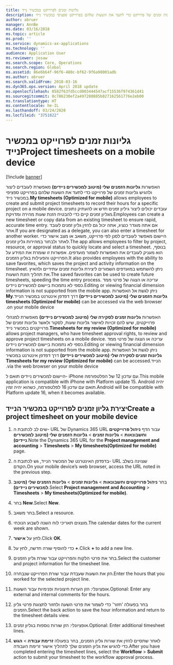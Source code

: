 ```yaml
---
title: גליונות זמנים לפרוייקט במכשיר נייד
description: האפשרות 'גליונות הזמנים שלי (מיטוב למכשירים ניידים)' מאפשרת לעובדים ליצור ולהגיש גליונות זמנים של פרוייקט כדי לתעד את השעות שלהם בפרוייקט ספציפי במכשיר נייד.
author: abruer
manager: AnnBe
ms.date: 03/16/2018
ms.topic: article
ms.prod: ''
ms.service: dynamics-ax-applications
ms.technology: ''
audience: Application User
ms.reviewer: josaw
ms.search.scope: Core, Operations
ms.search.region: Global
ms.assetid: 86e6b64f-96f6-480c-bf62-9f6a98001adb
ms.author: abruer
ms.search.validFrom: 2018-03-16
ms.dyn365.ops.version: April 2018 update
ms.openlocfilehash: 0582f63fd5ccd003444547acf15536f974361d41
ms.sourcegitcommit: 8c786230ef2a497280885b827162561776e2eb00
ms.translationtype: HT
ms.contentlocale: he-IL
ms.lasthandoff: 03/24/2020
ms.locfileid: "3751822"
---
```

# <a name="project-timesheets-on-a-mobile-device"></a><span data-ttu-id="aabc0-103">גליונות זמנים לפרוייקט במכשיר נייד</span><span class="sxs-lookup"><span data-stu-id="aabc0-103">Project timesheets on a mobile device</span></span>

[!include [banner](../includes/banner.md)]

<span data-ttu-id="aabc0-104">האפשרות **גליונות הזמנים שלי (מיטוב למכשירים ניידים)** מאפשרת לעובדים ליצור ולהגיש גליונות זמנים של פרוייקט כדי לתעד את השעות שלהם בפרוייקט ספציפי במכשיר נייד.</span><span class="sxs-lookup"><span data-stu-id="aabc0-104">**My timesheets (Optimized for mobile)** allows employees to create and submit project timesheets to record their hours for a specific project on a mobile device.</span></span> <span data-ttu-id="aabc0-105">עובדים יכולים ליצור גיליון זמנים חדש או להעתיק נתונים מגליון זמנים קיים כדי להבטיח הזנת שעות מהירה ומדויקת.</span><span class="sxs-lookup"><span data-stu-id="aabc0-105">Employees can create a new timesheet or copy data from an existing timesheet to ensure rapid, accurate time entry.</span></span> <span data-ttu-id="aabc0-106">אם אתה מוגדר כנציג, אתה יכול גם להזין גליון זמנים לעובד אחר.</span><span class="sxs-lookup"><span data-stu-id="aabc0-106">If you are designated as a delegate, you can also enter a timesheet for another worker.</span></span> <span data-ttu-id="aabc0-107">היישום מאפשר לעובדים לסנן לפי פרוייקט, משאב או מצב אישור כדי לאתר ולבחור במהירות גליון זמנים.</span><span class="sxs-lookup"><span data-stu-id="aabc0-107">The app allows employees to filter by project, resource, or approval status to quickly locate and select a timesheet.</span></span> <span data-ttu-id="aabc0-108">בנוסף, הוא מעניק לעובדים את האפשרות לשמור מועדפים. אפשרות זו שומרת את המידע על הפרוייקט והפעילות בגליון הזמנים.</span><span class="sxs-lookup"><span data-stu-id="aabc0-108">It also provides employees with the ability to save favorites, which saves the project and activity information on the timesheet.</span></span> <span data-ttu-id="aabc0-109">ניתן להשתמש במועדפים השמורים ליצירת גליונות זמנים עתידיים ולהאיץ את תהליך הזנת השעות.</span><span class="sxs-lookup"><span data-stu-id="aabc0-109">The saved favorites can be used to create future timesheets, speeding the time entry process.</span></span> <span data-ttu-id="aabc0-110">עריכה או הצגה של פרטי ממד כספי לא נתמכות ביישום למכשירים ניידים.</span><span class="sxs-lookup"><span data-stu-id="aabc0-110">Editing or viewing financial dimension information is not supported from the mobile app.</span></span> <span data-ttu-id="aabc0-111">ניתן לגשת אל האפשרות **גליונות הזמנים שלי (מיטוב למכשירים ניידים)‬‏‫** דרך דפדפן אינטרנט במכשיר הנייד.</span><span class="sxs-lookup"><span data-stu-id="aabc0-111">**My timesheets (Optimized for mobile)** can be accessed via the web browser on your mobile device.</span></span>

<span data-ttu-id="aabc0-112">האפשרות **גליונות זמנים לסקירה שלי (מיטוב למכשירים ניידים)** מאפשרת למנהלי פרוייקטים, שיש להם זכויות לאישור גליונות שעות, לסקור ולאשר גליונות זמנים של פרוייקטים במכשיר נייד.</span><span class="sxs-lookup"><span data-stu-id="aabc0-112">**Timesheets for my review (Optimized for mobile)** allows project managers, who have timesheet approval rights, to review and approve project timesheets on a mobile device.</span></span> <span data-ttu-id="aabc0-113">עריכה או הצגה של פרטי ממד כספי לא נתמכות ביישום למכשירים ניידים.</span><span class="sxs-lookup"><span data-stu-id="aabc0-113">Editing or viewing financial dimension information is not supported from the mobile app.</span></span> <span data-ttu-id="aabc0-114">ניתן לגשת אל האפשרות **גליונות זמנים לסקירה שלי (מיטוב למכשירים ניידים)‬‏‫** דרך דפדפן אינטרנט במכשיר הנייד.</span><span class="sxs-lookup"><span data-stu-id="aabc0-114">**Timesheets for my review (Optimized for mobile)** can be accessed via the web browser on your mobile device.</span></span>

<span data-ttu-id="aabc0-115">היישום למכשירים ניידים תואם ל- iPhone עם עדכון 12 של הפלטפורמה.</span><span class="sxs-lookup"><span data-stu-id="aabc0-115">This mobile application is compatible with iPhone with Platform update 15.</span></span>
<span data-ttu-id="aabc0-116">Android יהיה תואם עם עדכון 16 לפלטפורמה, כשהוא יהיה זמין.</span><span class="sxs-lookup"><span data-stu-id="aabc0-116">Android will be compatible with Platform update 16, when it becomes available.</span></span>

## <a name="create-a-project-timesheet-on-your-mobile-device"></a><span data-ttu-id="aabc0-117">יצירת גליון זמנים לפרוייקט במכשיר הנייד</span><span class="sxs-lookup"><span data-stu-id="aabc0-117">Create a project timesheet on your mobile device</span></span>

1.  <span data-ttu-id="aabc0-118">שים לב לכתובת ה- URL של Dynamics 365 URL עבור הדף **ניהול פרוייקטים וחשבונאות** \> **גליונות זמנים** \> **גליונות הזמנים שלי (מיטוב למכשירים ניידים)**.</span><span class="sxs-lookup"><span data-stu-id="aabc0-118">Note the Dynamics 365 URL for the **Project management and accounting** \> **Timesheets** \> **My timesheets(Optimized for mobile)** page.</span></span>

2.  <span data-ttu-id="aabc0-119">בדפדפן האינטרנט של המכשיר הנייד, גש לכתובת ה- URL שצוינה בשלב הקודם.</span><span class="sxs-lookup"><span data-stu-id="aabc0-119">On your mobile device’s web browser, access the URL noted in the previous step.</span></span>
 
3.  <span data-ttu-id="aabc0-120">בחר **ניהול פרוייקטים וחשבונאות** \> **גליונות זמנים** \> **גליונות הזמנים שלי (מיטוב למכשירים ניידים)**.</span><span class="sxs-lookup"><span data-stu-id="aabc0-120">Select **Project management and Accounting** \> **Timesheets** \> **My timesheets(Optimized for mobile)**.</span></span>

4.  <span data-ttu-id="aabc0-121">בחר **New**.</span><span class="sxs-lookup"><span data-stu-id="aabc0-121">Select **New**.</span></span>

5.  <span data-ttu-id="aabc0-122">בחר משאב.</span><span class="sxs-lookup"><span data-stu-id="aabc0-122">Select a resource.</span></span>

6.  <span data-ttu-id="aabc0-123">מוצגים תאריכי לוח השנה לשבוע הנוכחי.</span><span class="sxs-lookup"><span data-stu-id="aabc0-123">The calendar dates for the current week are shown.</span></span>

7.  <span data-ttu-id="aabc0-124">לחץ על **אישור**.</span><span class="sxs-lookup"><span data-stu-id="aabc0-124">Click **OK**.</span></span>

8.  <span data-ttu-id="aabc0-125">כדי להוסיף שורה חדשה, לחץ על **+**.</span><span class="sxs-lookup"><span data-stu-id="aabc0-125">Click **+** to add a new line.</span></span>

9.  <span data-ttu-id="aabc0-126">בחר את פרטי הלקוח והפרוייקט עבור שורת גליון הזמנים.</span><span class="sxs-lookup"><span data-stu-id="aabc0-126">Select the customer and project information for the timesheet line.</span></span>

10. <span data-ttu-id="aabc0-127">הזן את השעות שעבדת עבור שורת הפרוייקט שנבחרה.</span><span class="sxs-lookup"><span data-stu-id="aabc0-127">Enter the hours that you worked for the selected project line.</span></span>

11. <span data-ttu-id="aabc0-128">אופציונלי‬: הזן הערות חיצוניות ופנימיות עבור השעות.</span><span class="sxs-lookup"><span data-stu-id="aabc0-128">Optional: Enter any external and internal comments for the hours.</span></span>

12. <span data-ttu-id="aabc0-129">בחר בפעולה 'חזור' כדי לשמור את פרטי השעה ולחזור לתצוגת פרטי גליון הזמנים.</span><span class="sxs-lookup"><span data-stu-id="aabc0-129">Select the back action to save the hour information and return to the timesheet details view.</span></span>

13. <span data-ttu-id="aabc0-130">אופציונלי: הזן שורות נוספות בגליון זמנים.</span><span class="sxs-lookup"><span data-stu-id="aabc0-130">Optional: Enter additional timesheet lines.</span></span>

14. <span data-ttu-id="aabc0-131">לאחר שתסיים להזין את שורות גליון הזמנים, בחר בפעולה **זרימת עבודה** \> **הגש** כדי להגיש את גליון הזמנים שלך לתהליך אישור זרימת העבודה.</span><span class="sxs-lookup"><span data-stu-id="aabc0-131">After you have completed entering the timesheet lines, select the **Workflow** \> **Submit** action to submit your timesheet to the workflow approval process.</span></span>
